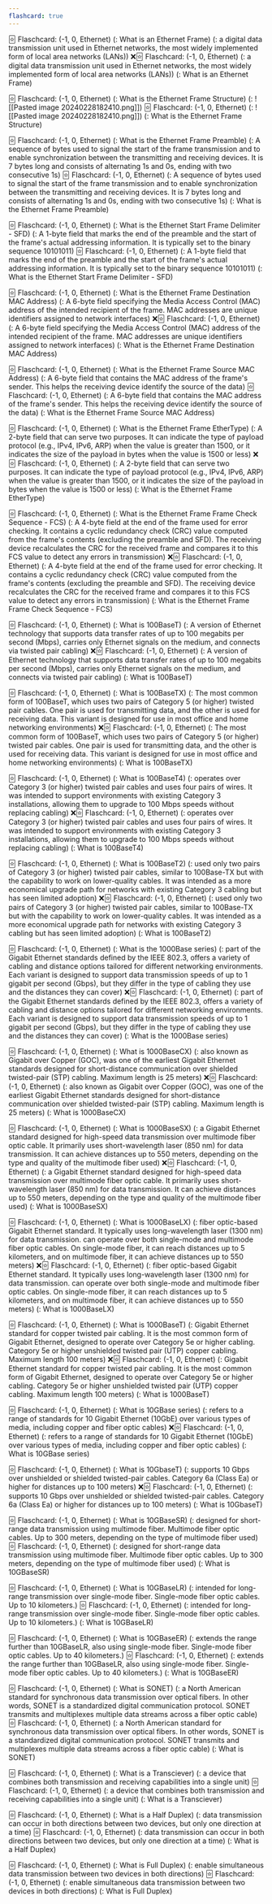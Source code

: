 ```yaml
---
flashcard: true
---
```



🃟 Flaschcard: (-1, 0, Ethernet) (: What is an Ethernet Frame) (: a digital data transmission unit used in Ethernet networks, the most widely implemented form of local area networks (LANs))
❌️🃟 Flaschcard: (-1, 0, Ethernet) (: a digital data transmission unit used in Ethernet networks, the most widely implemented form of local area networks (LANs)) (: What is an Ethernet Frame)

🃟 Flaschcard: (-1, 0, Ethernet) (: What is the Ethernet Frame Structure) (: ![[Pasted image 20240228182410.png]])
🃟 Flaschcard: (-1, 0, Ethernet) (: ![[Pasted image 20240228182410.png]]) (: What is the Ethernet Frame Structure)

🃟 Flaschcard: (-1, 0, Ethernet) (: What is the Ethernet Frame Preamble) (: A sequence of bytes used to signal the start of the frame transmission and to enable synchronization between the transmitting and receiving devices. It is 7 bytes long and consists of alternating 1s and 0s, ending with two consecutive 1s)
🃟 Flaschcard: (-1, 0, Ethernet) (: A sequence of bytes used to signal the start of the frame transmission and to enable synchronization between the transmitting and receiving devices. It is 7 bytes long and consists of alternating 1s and 0s, ending with two consecutive 1s) (: What is the Ethernet Frame Preamble)

🃟 Flaschcard: (-1, 0, Ethernet) (: What is the Ethernet Start Frame Delimiter - SFD) (: A 1-byte field that marks the end of the preamble and the start of the frame's actual addressing information. It is typically set to the binary sequence 10101011)
🃟 Flaschcard: (-1, 0, Ethernet) (: A 1-byte field that marks the end of the preamble and the start of the frame's actual addressing information. It is typically set to the binary sequence 10101011) (: What is the Ethernet Start Frame Delimiter - SFD)

🃟 Flaschcard: (-1, 0, Ethernet) (: What is the Ethernet Frame Destination MAC Address) (: A 6-byte field specifying the Media Access Control (MAC) address of the intended recipient of the frame. MAC addresses are unique identifiers assigned to network interfaces)
❌️🃟 Flaschcard: (-1, 0, Ethernet) (: A 6-byte field specifying the Media Access Control (MAC) address of the intended recipient of the frame. MAC addresses are unique identifiers assigned to network interfaces) (: What is the Ethernet Frame Destination MAC Address)

🃟 Flaschcard: (-1, 0, Ethernet) (: What is the Ethernet Frame Source MAC Address) (: A 6-byte field that contains the MAC address of the frame's sender. This helps the receiving device identify the source of the data)
🃟 Flaschcard: (-1, 0, Ethernet) (: A 6-byte field that contains the MAC address of the frame's sender. This helps the receiving device identify the source of the data) (: What is the Ethernet Frame Source MAC Address)

🃟 Flaschcard: (-1, 0, Ethernet) (: What is the Ethernet Frame EtherType) (: A 2-byte field that can serve two purposes. It can indicate the type of payload protocol (e.g., IPv4, IPv6, ARP) when the value is greater than 1500, or it indicates the size of the payload in bytes when the value is 1500 or less)
❌️🃟 Flaschcard: (-1, 0, Ethernet) (: A 2-byte field that can serve two purposes. It can indicate the type of payload protocol (e.g., IPv4, IPv6, ARP) when the value is greater than 1500, or it indicates the size of the payload in bytes when the value is 1500 or less) (: What is the Ethernet Frame EtherType)

🃟 Flaschcard: (-1, 0, Ethernet) (: What is the Ethernet Frame Frame Check Sequence - FCS) (: A 4-byte field at the end of the frame used for error checking. It contains a cyclic redundancy check (CRC) value computed from the frame's contents (excluding the preamble and SFD). The receiving device recalculates the CRC for the received frame and compares it to this FCS value to detect any errors in transmission)
❌️🃟 Flaschcard: (-1, 0, Ethernet) (: A 4-byte field at the end of the frame used for error checking. It contains a cyclic redundancy check (CRC) value computed from the frame's contents (excluding the preamble and SFD). The receiving device recalculates the CRC for the received frame and compares it to this FCS value to detect any errors in transmission) (: What is the Ethernet Frame Frame Check Sequence - FCS)

🃟 Flaschcard: (-1, 0, Ethernet) (: What is 100BaseT) (: A version of Ethernet technology that supports data transfer rates of up to 100 megabits per second (Mbps), carries only Ethernet signals on the medium, and connects via twisted pair cabling)
❌️🃟 Flaschcard: (-1, 0, Ethernet) (: A version of Ethernet technology that supports data transfer rates of up to 100 megabits per second (Mbps), carries only Ethernet signals on the medium, and connects via twisted pair cabling) (: What is 100BaseT)

🃟 Flaschcard: (-1, 0, Ethernet) (: What is 100BaseTX) (: The most common form of 100BaseT, which uses two pairs of Category 5 (or higher) twisted pair cables. One pair is used for transmitting data, and the other is used for receiving data. This variant is designed for use in most office and home networking environments)
❌️🃟 Flaschcard: (-1, 0, Ethernet) (: The most common form of 100BaseT, which uses two pairs of Category 5 (or higher) twisted pair cables. One pair is used for transmitting data, and the other is used for receiving data. This variant is designed for use in most office and home networking environments) (: What is 100BaseTX)

🃟 Flaschcard: (-1, 0, Ethernet) (: What is 100BaseT4) (: operates over Category 3 (or higher) twisted pair cables and uses four pairs of wires. It was intended to support environments with existing Category 3 installations, allowing them to upgrade to 100 Mbps speeds without replacing cabling)
❌️🃟 Flaschcard: (-1, 0, Ethernet) (: operates over Category 3 (or higher) twisted pair cables and uses four pairs of wires. It was intended to support environments with existing Category 3 installations, allowing them to upgrade to 100 Mbps speeds without replacing cabling) (: What is 100BaseT4)

🃟 Flaschcard: (-1, 0, Ethernet) (: What is 100BaseT2) (: used only two pairs of Category 3 (or higher) twisted pair cables, similar to 100Base-TX but with the capability to work on lower-quality cables. It was intended as a more economical upgrade path for networks with existing Category 3 cabling but has seen limited adoption)
❌️🃟 Flaschcard: (-1, 0, Ethernet) (: used only two pairs of Category 3 (or higher) twisted pair cables, similar to 100Base-TX but with the capability to work on lower-quality cables. It was intended as a more economical upgrade path for networks with existing Category 3 cabling but has seen limited adoption) (: What is 100BaseT2)

🃟 Flaschcard: (-1, 0, Ethernet) (: What is the 1000Base series) (: part of the Gigabit Ethernet standards defined by the IEEE 802.3, offers a variety of cabling and distance options tailored for different networking environments. Each variant is designed to support data transmission speeds of up to 1 gigabit per second (Gbps), but they differ in the type of cabling they use and the distances they can cover)
❌️🃟 Flaschcard: (-1, 0, Ethernet) (: part of the Gigabit Ethernet standards defined by the IEEE 802.3, offers a variety of cabling and distance options tailored for different networking environments. Each variant is designed to support data transmission speeds of up to 1 gigabit per second (Gbps), but they differ in the type of cabling they use and the distances they can cover) (: What is the 1000Base series)

🃟 Flaschcard: (-1, 0, Ethernet) (: What is 1000BaseCX) (: also known as Gigabit over Copper (GOC), was one of the earliest Gigabit Ethernet standards designed for short-distance communication over shielded twisted-pair (STP) cabling. Maximum length is 25 meters)
❌️🃟 Flaschcard: (-1, 0, Ethernet) (: also known as Gigabit over Copper (GOC), was one of the earliest Gigabit Ethernet standards designed for short-distance communication over shielded twisted-pair (STP) cabling. Maximum length is 25 meters) (: What is 1000BaseCX)

🃟 Flaschcard: (-1, 0, Ethernet) (: What is 1000BaseSX) (: a Gigabit Ethernet standard designed for high-speed data transmission over multimode fiber optic cable. It primarily uses short-wavelength laser (850 nm) for data transmission.  It can achieve distances up to 550 meters, depending on the type and quality of the multimode fiber used)
❌️🃟 Flaschcard: (-1, 0, Ethernet) (: a Gigabit Ethernet standard designed for high-speed data transmission over multimode fiber optic cable. It primarily uses short-wavelength laser (850 nm) for data transmission.  It can achieve distances up to 550 meters, depending on the type and quality of the multimode fiber used) (: What is 1000BaseSX)

🃟 Flaschcard: (-1, 0, Ethernet) (: What is 1000BaseLX) (: fiber optic-based Gigabit Ethernet standard.  It typically uses long-wavelength laser (1300 nm) for data transmission.  can operate over both single-mode and multimode fiber optic cables.  On single-mode fiber, it can reach distances up to 5 kilometers, and on multimode fiber, it can achieve distances up to 550 meters)
❌️🃟 Flaschcard: (-1, 0, Ethernet) (: fiber optic-based Gigabit Ethernet standard.  It typically uses long-wavelength laser (1300 nm) for data transmission.  can operate over both single-mode and multimode fiber optic cables.  On single-mode fiber, it can reach distances up to 5 kilometers, and on multimode fiber, it can achieve distances up to 550 meters) (: What is 1000BaseLX)

🃟 Flaschcard: (-1, 0, Ethernet) (: What is 1000BaseT) (: Gigabit Ethernet standard for copper twisted pair cabling. It is the most common form of Gigabit Ethernet, designed to operate over Category 5e or higher cabling.  Category 5e or higher unshielded twisted pair (UTP) copper cabling.  Maximum length 100 meters)
❌️🃟 Flaschcard: (-1, 0, Ethernet) (: Gigabit Ethernet standard for copper twisted pair cabling. It is the most common form of Gigabit Ethernet, designed to operate over Category 5e or higher cabling.  Category 5e or higher unshielded twisted pair (UTP) copper cabling.  Maximum length 100 meters) (: What is 1000BaseT)

🃟 Flaschcard: (-1, 0, Ethernet) (: What is 10GBase series) (: refers to a range of standards for 10 Gigabit Ethernet (10GbE) over various types of media, including copper and fiber optic cables)
❌️🃟 Flaschcard: (-1, 0, Ethernet) (: refers to a range of standards for 10 Gigabit Ethernet (10GbE) over various types of media, including copper and fiber optic cables) (: What is 10GBase series)

🃟 Flaschcard: (-1, 0, Ethernet) (: What is 10GbaseT) (: supports 10 Gbps over unshielded or shielded twisted-pair cables.  Category 6a (Class Ea) or higher for distances up to 100 meters)
❌️🃟 Flaschcard: (-1, 0, Ethernet) (: supports 10 Gbps over unshielded or shielded twisted-pair cables.  Category 6a (Class Ea) or higher for distances up to 100 meters) (: What is 10GbaseT)

🃟 Flaschcard: (-1, 0, Ethernet) (: What is 10GBaseSR) (: designed for short-range data transmission using multimode fiber. Multimode fiber optic cables.  Up to 300 meters, depending on the type of multimode fiber used)
🃟 Flaschcard: (-1, 0, Ethernet) (: designed for short-range data transmission using multimode fiber. Multimode fiber optic cables.  Up to 300 meters, depending on the type of multimode fiber used) (: What is 10GBaseSR)

🃟 Flaschcard: (-1, 0, Ethernet) (: What is 10GBaseLR) (: intended for long-range transmission over single-mode fiber.  Single-mode fiber optic cables. Up to 10 kilometers.)
🃟 Flaschcard: (-1, 0, Ethernet) (: intended for long-range transmission over single-mode fiber.  Single-mode fiber optic cables. Up to 10 kilometers.) (: What is 10GBaseLR)

🃟 Flaschcard: (-1, 0, Ethernet) (: What is 10GBaseER) (: extends the range further than 10GBaseLR, also using single-mode fiber.  Single-mode fiber optic cables.  Up to 40 kilometers.)
🃟 Flaschcard: (-1, 0, Ethernet) (: extends the range further than 10GBaseLR, also using single-mode fiber.  Single-mode fiber optic cables.  Up to 40 kilometers.) (: What is 10GBaseER)

🃟 Flaschcard: (-1, 0, Ethernet) (: What is SONET) (: a North American standard for synchronous data transmission over optical fibers. In other words, SONET is a standardized digital communication protocol. SONET transmits and multiplexes multiple data streams across a fiber optic cable)
🃟 Flaschcard: (-1, 0, Ethernet) (: a North American standard for synchronous data transmission over optical fibers. In other words, SONET is a standardized digital communication protocol. SONET transmits and multiplexes multiple data streams across a fiber optic cable) (: What is SONET)

🃟 Flaschcard: (-1, 0, Ethernet) (: What is a Transciever) (: a device that combines both transmission and receiving capabilities into a single unit)
🃟 Flaschcard: (-1, 0, Ethernet) (: a device that combines both transmission and receiving capabilities into a single unit) (: What is a Transciever)

🃟 Flaschcard: (-1, 0, Ethernet) (: What is a Half Duplex) (: data transmission can occur in both directions between two devices, but only one direction at a time)
🃟 Flaschcard: (-1, 0, Ethernet) (: data transmission can occur in both directions between two devices, but only one direction at a time) (: What is a Half Duplex)

🃟 Flaschcard: (-1, 0, Ethernet) (: What is Full Duplex) (: enable simultaneous data transmission between two devices in both directions)
🃟 Flaschcard: (-1, 0, Ethernet) (: enable simultaneous data transmission between two devices in both directions) (: What is Full Duplex)





